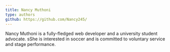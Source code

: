 ```yaml
---
title: Nancy Muthoni
type: authors
github: https://github.com/Nancy245/
---
```


Nancy Muthoni is a  fully-fledged web developer and a university student advocate. sShe is interested in soccer and is committed to voluntary service and stage performance.
